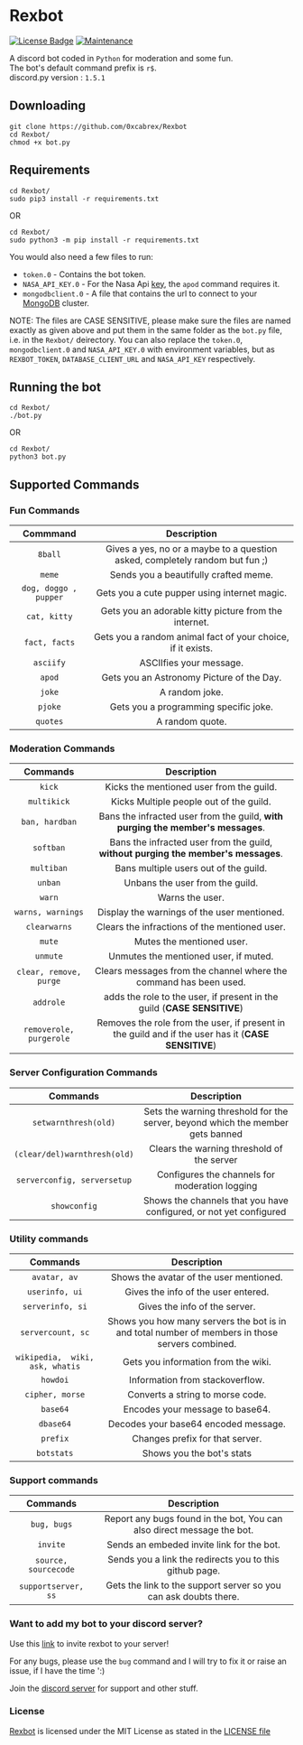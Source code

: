 # Rexbot
[![License Badge](https://img.shields.io/badge/license-MIT-blue.svg)](LICENSE)
[![Maintenance](https://img.shields.io/badge/Maintained%3F-yes-green.svg)](CHANGELOG)

A discord bot coded in `Python` for moderation and some fun.  
The bot's default command prefix is `r$`.  
discord.py version : `1.5.1`

## Downloading

```
git clone https://github.com/0xcabrex/Rexbot
cd Rexbot/
chmod +x bot.py
```

## Requirements

```
cd Rexbot/
sudo pip3 install -r requirements.txt
```
OR
```
cd Rexbot/
sudo python3 -m pip install -r requirements.txt
```  

You would also need a few files to run: 

- `token.0` - Contains the bot token.
- `NASA_API_KEY.0` - For the Nasa Api [key](https://api.nasa.gov/ "Get your api key here"), the `apod` command requires it.
- `mongodbclient.0` - A file that contains the url to connect to your [MongoDB](https://mongodb.com "MongoDB") cluster.  

NOTE: The files are CASE SENSITIVE, please make sure the files are named exactly as given above and put them in the same folder as the 
`bot.py` file, i.e. in the `Rexbot/` deirectory. You can also replace the `token.0`, `mongodbclient.0` and `NASA_API_KEY.0` with environment variables, but as `REXBOT_TOKEN`, `DATABASE_CLIENT_URL` and `NASA_API_KEY` respectively.  


## Running the bot

```
cd Rexbot/
./bot.py
```
OR
```
cd Rexbot/
python3 bot.py
```


## Supported Commands

### Fun Commands

|        Commmand         |                                 Description                                 |
|:-----------------------:|:---------------------------------------------------------------------------:|
| `8ball`                 | Gives a yes, no or a maybe to a question asked, completely random but fun ;)| 
| `meme`                  | Sends you a beautifully crafted meme.                                       |
| `dog, doggo , pupper`   | Gets you a cute pupper using internet magic.                                |
| `cat, kitty`            | Gets you an adorable kitty picture from the internet.                       |
| `fact, facts`           | Gets you a random animal fact of your choice, if it exists.                 |
| `asciify`               | ASCIIfies your message.                                                     |
| `apod`                  | Gets you an Astronomy Picture of the Day.                                   |
| `joke`                  | A random joke.                                                              |
| `pjoke`                 | Gets you a programming specific joke.                                       |
| `quotes`                | A random quote.                                                             |



### Moderation Commands

|        Commands             |                                         Description                                                |
|:---------------------------:|:--------------------------------------------------------------------------------------------------:|
| `kick`                      | Kicks the mentioned user from the guild.                                                           |
| `multikick`                 | Kicks Multiple people out of the guild.                                                            |
| `ban, hardban`              | Bans the infracted user from the guild, **with purging the member's messages**.                    |
| `softban`                   | Bans the infracted user from the guild, **without purging the member's messages**.                 |
| `multiban`                  | Bans multiple users out of the guild.                                                              |
| `unban`                     | Unbans the user from the guild.                                                                    |
| `warn`                      | Warns the user.                                                                                    |
| `warns, warnings`           | Display the warnings of the user mentioned.                                                        |
| `clearwarns`                | Clears the infractions of the mentioned user.                                                      |
| `mute`                      | Mutes the mentioned user.                                                                          |
| `unmute`                    | Unmutes the mentioned user, if muted.                                                              |
| `clear, remove, purge`      | Clears messages from the channel where the command has been used.                                  |
| `addrole`                   | adds the role to the user, if present in the guild (**CASE SENSITIVE**)                            |
| `removerole, purgerole`     | Removes the role from the user, if present in the guild and if the user has it (**CASE SENSITIVE**)|



### Server Configuration Commands

|           Commands    	  |   											   Description      								   |
|:---------------------------:|:--------------------------------------------------------------------------------------------------:|
| `setwarnthresh(old)`        | Sets the warning threshold for the server, beyond which the member gets banned                     |
| `(clear/del)warnthresh(old)`| Clears the warning threshold of the server                                                         |
| `serverconfig, serversetup` | Configures the channels for moderation logging 													   |
| `showconfig`  			  | Shows the channels that you have configured, or not yet configured								   |



### Utility commands

|            Commands               |                                          Description                                           |
|:---------------------------------:|:----------------------------------------------------------------------------------------------:|
| `avatar, av`                      | Shows the avatar of the user mentioned.                                                        |
| `userinfo, ui`                    | Gives the info of the user entered.                                                            |
| `serverinfo, si`                  | Gives the info of the server.                                                                  |
| `servercount, sc`                 | Shows you how many servers the bot is in and total number of members in those servers combined.|
| `wikipedia,  wiki, ask, whatis`   | Gets you information from the wiki.                                                            |
| `howdoi`                          | Information from stackoverflow.                                                                |
| `cipher, morse`                   | Converts a string to morse code.                                                               |
| `base64`                          | Encodes your message to base64.                                                                |
| `dbase64`                         | Decodes your base64 encoded message.                                                           |
| `prefix`                          | Changes prefix for that server.                                                                |
| `botstats`						| Shows you the bot's stats																		 |



### Support commands

|       Commands        |                          Description                                  |
|:---------------------:|:---------------------------------------------------------------------:|
| `bug, bugs`           | Report any bugs found in the bot, You can also direct message the bot.|
| `invite`              | Sends an embeded invite link for the bot.                             |
| `source, sourcecode`  | Sends you a link the redirects you to this github page.               |
| `supportserver, ss`   | Gets the link to the support server so you can ask doubts there.      |



### Want to add my bot to your discord server?

Use this [link](https://discord.com/api/oauth2/authorize?client_id=732538419787595846&permissions=8&scope=bot "Invite me to your server!") to invite rexbot to your server!  

For any bugs, please use the `bug` command and I will try to fix it or raise an issue, if I have the time ':)   

Join the [discord server](https://discord.gg/Gcv69JM "<CyberSpace> Hacking & Coding") for support and other stuff.


### License

[Rexbot](https://github.com/0xcabrex/Rexbot) is licensed under the MIT License as stated in the [LICENSE file](LICENSE)
